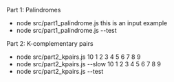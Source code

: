 Part 1: Palindromes

* node src/part1_palindrome.js this is an input example
* node src/part1_palindrome.js --test

Part 2: K-complementary pairs

* node src/part2_kpairs.js 10 1 2 3 4 5 6 7 8 9
* node src/part2_kpairs.js --slow 10 1 2 3 4 5 6 7 8 9
* node src/part2_kpairs.js --test
